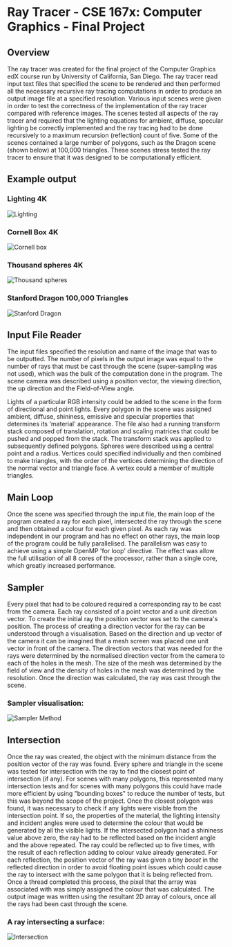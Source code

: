 # Ray Tracer - CSE 167x: Computer Graphics - Final Project

## Overview

The ray tracer was created for the final project of the Computer Graphics edX course run by University of California, San Diego. The ray tracer read input text files that specified the scene to be rendered and then performed all the necessary recursive ray tracing computations in order to produce an output image file at a specified resolution. Various input scenes were given in order to test the correctness of the implementation of the ray tracer compared with reference images. The scenes tested all aspects of the ray tracer and required that the lighting equations for ambient, diffuse, specular lighting be correctly implemented and the ray tracing had to be done recursively to a maximum recursion (reflection) count of five. Some of the scenes contained a large number of polygons, such as the Dragon scene (shown below) at 100,000 triangles. These scenes stress tested the ray tracer to ensure that it was designed to be computationally efficient.

## Example output

### Lighting 4K

![Lighting](images/lighting.png)

### Cornell Box 4K

![Cornell box](images/cornellbox.png)

### Thousand spheres 4K

![Thousand spheres](images/thousandspheres.png)

### Stanford Dragon 100,000 Triangles

![Stanford Dragon](images/dragon.png)

## Input File Reader

The input files specified the resolution and name of the image that was to be outputted. The number of pixels in the output image was equal to the number of rays that must be cast through the scene (super-sampling was not used), which was the bulk of the computation done in the program. The scene camera was described using a position vector, the viewing direction, the up direction and the Field-of-View angle.

Lights of a particular RGB intensity could be added to the scene in the form of directional and point lights. Every polygon in the scene was assigned ambient, diffuse, shininess, emissive and specular properties that determines its 'material' appearance. The file also had a running transform stack composed of translation, rotation and scaling matrices that could be pushed and popped from the stack. The transform stack was applied to subsequently defined polygons. Spheres were described using a central point and a radius. Vertices could specified individually and then combined to make triangles, with the order of the vertices determining the direction of the normal vector and triangle face. A vertex could a member of multiple triangles.

## Main Loop

Once the scene was specified through the input file, the main loop of the program created a ray for each pixel, intersected the ray through the scene and then obtained a colour for each given pixel. As each ray was independent in our program and has no effect on other rays, the main loop of the program could be fully parallelised. The parallelism was easy to achieve using a simple OpenMP 'for loop' directive. The effect was allow the full utilisation of all 8 cores of the processor, rather than a single core, which greatly increased performance.

## Sampler

Every pixel that had to be coloured required a corresponding ray to be cast from the camera. Each ray consisted of a point vector and a unit direction vector. To create the initial ray the position vector was set to the camera's position. The process of creating a direction vector for the ray can be understood through a visualisation. Based on the direction and up vector of the camera it can be imagined that a mesh screen was placed one unit vector in front of the camera. The direction vectors that was needed for the rays were determined by the normalised direction vector from the camera to each of the holes in the mesh. The size of the mesh was determined by the field of view and the density of holes in the mesh was determined by the resolution. Once the direction was calculated, the ray was cast through the scene.

### Sampler visualisation:

![Sampler Method](images/sampler.png)

## Intersection

Once the ray was created, the object with the minimum distance from the position vector of the ray was found. Every sphere and triangle in the scene was tested for intersection with the ray to find the closest point of intersection (if any). For scenes with many polygons, this represented many intersection tests and for scenes with many polygons this could have made more efficient by using "bounding boxes" to reduce the number of tests, but this was beyond the scope of the project. Once the closest polygon was found, it was necessary to check if any lights were visible from the intersection point. If so, the properties of the material, the lighting intensity and incident angles were used to determine the colour that would be generated by all the visible lights. If the intersected polygon had a shininess value above zero, the ray had to be reflected based on the incident angle and the above repeated. The ray could be reflected up to five times, with the result of each reflection adding to colour value already generated. For each reflection, the position vector of the ray was given a tiny _boost_ in the reflected direction in order to avoid floating point issues which could cause the ray to intersect with the same polygon that it is being reflected from. Once a thread completed this process, the pixel that the array was associated with was simply assigned the colour that was calculated. The output image was written using the resultant 2D array of colours, once all the rays had been cast through the scene.

### A ray intersecting a surface:

![Intersection](images/intersection.png)
